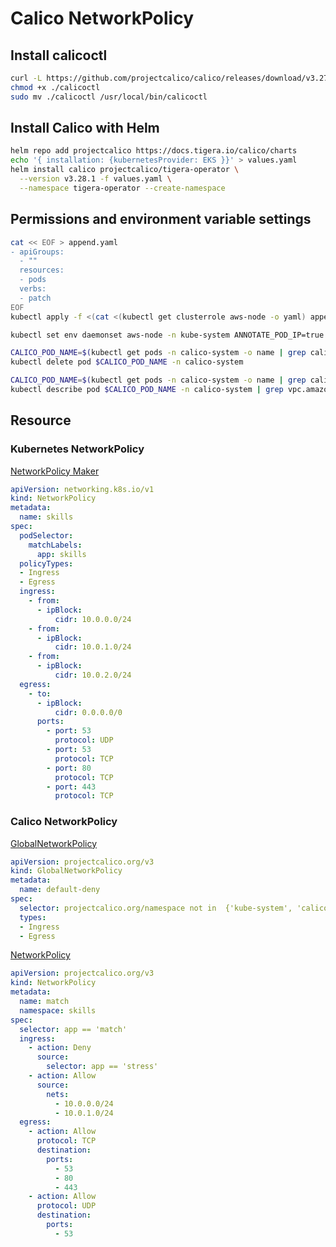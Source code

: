 # Calico NetworkPolicy
## Install calicoctl
``` bash
curl -L https://github.com/projectcalico/calico/releases/download/v3.27.2/calicoctl-linux-amd64 -o calicoctl
chmod +x ./calicoctl
sudo mv ./calicoctl /usr/local/bin/calicoctl
```
## Install Calico with Helm
``` bash
helm repo add projectcalico https://docs.tigera.io/calico/charts
echo '{ installation: {kubernetesProvider: EKS }}' > values.yaml
helm install calico projectcalico/tigera-operator \
  --version v3.28.1 -f values.yaml \
  --namespace tigera-operator --create-namespace
```
## Permissions and environment variable settings
``` bash
cat << EOF > append.yaml
- apiGroups:
  - ""
  resources:
  - pods
  verbs:
  - patch
EOF
kubectl apply -f <(cat <(kubectl get clusterrole aws-node -o yaml) append.yaml)

kubectl set env daemonset aws-node -n kube-system ANNOTATE_POD_IP=true

CALICO_POD_NAME=$(kubectl get pods -n calico-system -o name | grep calico-kube-controllers- | cut -d '/' -f 2)
kubectl delete pod $CALICO_POD_NAME -n calico-system

CALICO_POD_NAME=$(kubectl get pods -n calico-system -o name | grep calico-kube-controllers- | cut -d '/' -f 2)
kubectl describe pod $CALICO_POD_NAME -n calico-system | grep vpc.amazonaws.com/pod-ips
```
## Resource
### Kubernetes NetworkPolicy
[NetworkPolicy Maker](https://editor.networkpolicy.io/)
``` yaml
apiVersion: networking.k8s.io/v1
kind: NetworkPolicy
metadata:
  name: skills
spec:
  podSelector:
    matchLabels:
      app: skills
  policyTypes:
  - Ingress
  - Egress
  ingress:
    - from:
      - ipBlock:
          cidr: 10.0.0.0/24
    - from:
      - ipBlock:
          cidr: 10.0.1.0/24
    - from:
      - ipBlock:
          cidr: 10.0.2.0/24
  egress:
    - to:
      - ipBlock:
          cidr: 0.0.0.0/0
      ports:
        - port: 53
          protocol: UDP
        - port: 53
          protocol: TCP
        - port: 80
          protocol: TCP
        - port: 443
          protocol: TCP
```
### Calico NetworkPolicy
[GlobalNetworkPolicy](https://docs.tigera.io/calico/latest/reference/resources/globalnetworkpolicy)
``` yaml
apiVersion: projectcalico.org/v3
kind: GlobalNetworkPolicy
metadata:
  name: default-deny
spec:
  selector: projectcalico.org/namespace not in  {'kube-system', 'calico-system', 'calico-apiserver', 'tigera-operator'}
  types:
  - Ingress
  - Egress
```
[NetworkPolicy](https://docs.tigera.io/calico/latest/reference/resources/networkpolicy)
``` yaml
apiVersion: projectcalico.org/v3
kind: NetworkPolicy
metadata:
  name: match
  namespace: skills
spec:
  selector: app == 'match'
  ingress:
    - action: Deny
      source:
        selector: app == 'stress'
    - action: Allow
      source:
        nets:
          - 10.0.0.0/24
          - 10.0.1.0/24
  egress:
    - action: Allow
      protocol: TCP
      destination:
        ports:
          - 53
          - 80
          - 443
    - action: Allow
      protocol: UDP
      destination:
        ports:
          - 53
```